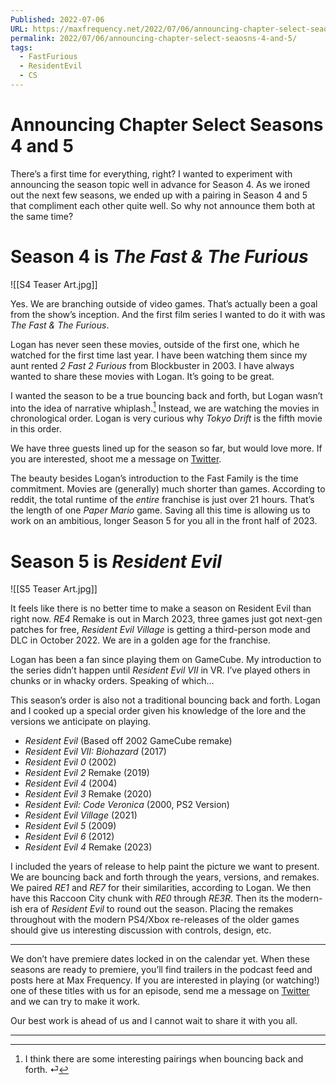 ```yaml
---
Published: 2022-07-06
URL: https://maxfrequency.net/2022/07/06/announcing-chapter-select-seaosns-4-and-5/
permalink: 2022/07/06/announcing-chapter-select-seaosns-4-and-5/
tags:
  - FastFurious
  - ResidentEvil
  - CS
---
```

# Announcing Chapter Select Seasons 4 and 5

There’s a first time for everything, right? I wanted to experiment with announcing the season topic well in advance for Season 4. As we ironed out the next few seasons, we ended up with a pairing in Season 4 and 5 that compliment each other quite well. So why not announce them both at the same time?

# Season 4 is *The Fast & The Furious*

![[S4 Teaser Art.jpg]]

Yes. We are branching outside of video games. That’s actually been a goal from the show’s inception. And the first film series I wanted to do it with was *The Fast & The Furious*.

Logan has never seen these movies, outside of the first one, which he watched for the first time last year. I have been watching them since my aunt rented *2 Fast 2 Furious* from Blockbuster in 2003. I have always wanted to share these movies with Logan. It’s going to be great.

I wanted the season to be a true bouncing back and forth, but Logan wasn’t into the idea of narrative whiplash.[^1] Instead, we are watching the movies in chronological order. Logan is very curious why *Tokyo Drift* is the fifth movie in this order.

We have three guests lined up for the season so far, but would love more. If you are interested, shoot me a message on [Twitter](https://www.twitter.com/maxroberts143).

The beauty besides Logan’s introduction to the Fast Family is the time commitment. Movies are (generally) much shorter than games. According to reddit, the total runtime of the *entire* franchise is just over 21 hours. That’s the length of one *Paper Mario* game. Saving all this time is allowing us to work on an ambitious, longer Season 5 for you all in the front half of 2023.

# Season 5 is *Resident Evil*

![[S5 Teaser Art.jpg]]

It feels like there is no better time to make a season on Resident Evil than right now. *RE4* Remake is out in March 2023, three games just got next-gen patches for free, *Resident Evil Village* is getting a third-person mode and DLC in October 2022. We are in a golden age for the franchise.

Logan has been a fan since playing them on GameCube. My introduction to the series didn’t happen until *Resident Evil VII* in VR. I’ve played others in chunks or in whacky orders. Speaking of which…

This season’s order is also not a traditional bouncing back and forth. Logan and I cooked up a special order given his knowledge of the lore and the versions we anticipate on playing.

- *Resident Evil* (Based off 2002 GameCube remake)
- *Resident Evil VII: Biohazard* (2017)
- *Resident Evil 0* (2002)
- *Resident Evil 2* Remake (2019)
- *Resident Evil 4* (2004)
- *Resident Evil 3* Remake (2020)
- *Resident Evil: Code Veronica* (2000, PS2 Version)
- *Resident Evil Village* (2021)
- *Resident Evil 5* (2009)
- *Resident Evil 6* (2012)
- *Resident Evil 4* Remake (2023)

I included the years of release to help paint the picture we want to present. We are bouncing back and forth through the years, versions, and remakes. We paired *RE1* and *RE7* for their similarities, according to Logan. We then have this Raccoon City chunk with *RE0* through *RE3R*. Then its the modern-ish era of *Resident Evil* to round out the season. Placing the remakes throughout with the modern PS4/Xbox re-releases of the older games should give us interesting discussion with controls, design, etc.

---

We don’t have premiere dates locked in on the calendar yet. When these seasons are ready to premiere, you’ll find trailers in the podcast feed and posts here at Max Frequency. If you are interested in playing (or watching!) one of these titles with us for an episode, send me a message on [Twitter](https://www.twitter.com/maxroberts143) and we can try to make it work.

Our best work is ahead of us and I cannot wait to share it with you all.

---
[^1]: I think there are some interesting pairings when bouncing back and forth. ⏎